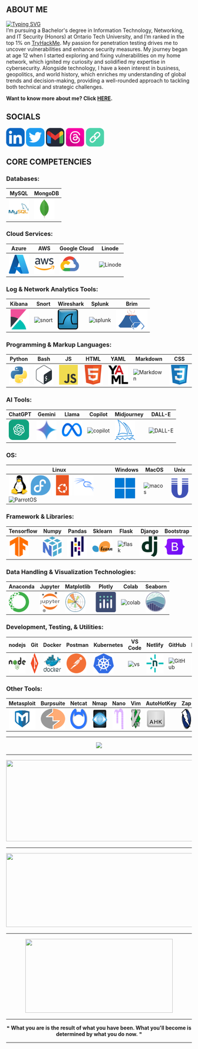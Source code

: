 ## ABOUT ME
<a href="https://git.io/typing-svg"><img src="https://readme-typing-svg.demolab.com?font=Fira+Code&pause=1000&color=33FF00FF&vCenter=true&width=435&lines=Hi%2C+my+name+is+Purva+%3A)" alt="Typing SVG" /></a>         
I’m pursuing a Bachelor's degree in Information Technology, Networking, and IT Security (Honors) at Ontario Tech University, and I’m ranked in the top 1% on <a href="https://tryhackme.com/p/ParadoxCanDoxX" target="_blank" rel="noreferrer">TryHackMe</a>. My passion for penetration testing drives me to uncover vulnerabilities and enhance security measures. My journey began at age 12 when I started exploring and fixing vulnerabilities on my home network, which ignited my curiosity and solidified my expertise in cybersecurity. Alongside technology, I have a keen interest in business, geopolitics, and world history, which enriches my understanding of global trends and decision-making, providing a well-rounded approach to tackling both technical and strategic challenges.

<!--For the typing text here is the code for green color: 33FF00FF, please leave blank for a light blue color-->

**Want to know more about me? Click <a href="https://purvapatel4725.github.io/purvapatel/" target="_blank" rel="noreferrer">HERE</a>.** 

## SOCIALS
<a href="https://linkedin.com/in/purva-patel-78a10121b" target="blank"><img align="center" src="https://github.com/tandpfun/skill-icons/blob/main/icons/LinkedIn.svg" alt="purva-patel-78a10121b" height="50" width="50" /></a>
<a href="https://twitter.com/purvapatel4725" target="blank"><img align="center" src="https://github.com/tandpfun/skill-icons/blob/main/icons/Twitter.svg" alt="purvapatel4725" height="50" width="50" /></a> 
<a href="mailto:purva.patel@myyahoo.com" target="_blank"><img align="center" src="https://github.com/tandpfun/skill-icons/blob/main/icons/Gmail-Dark.svg" alt="email" height="50" width="50" /></a>
<a href="https://www.threads.net/@purv4p473l"><img align="center" src="assets/threads2.svg" alt="threads" height="50" width="50" /></a>
<a href="https://purvapatel4725.github.io/purvapatel/" target="blank"><img align="center" src="assets/link.png" alt="MyWebsite" height="50" width="50" /></a>

## CORE COMPETENCIES
<div>

### Databases:

| MySQL | MongoDB | 
|----------|----------|
| <img src="https://github.com/devicons/devicon/blob/master/icons/mysql/mysql-original-wordmark.svg" title="MySQL" alt="MySQL" width="55" height="55"/>|<img src="https://github.com/devicons/devicon/blob/master/icons/mongodb/mongodb-original.svg" title="MonogDB" alt="MonogoDB" width="55" height="55"/>|

### Cloud Services:

| Azure | AWS | Google Cloud | Linode |
|----------|----------|----------|----------|
| <img src="https://github.com/devicons/devicon/blob/master/icons/azure/azure-original.svg" title="Azure" alt="Azure" width="55" height="55"/>|<img src="https://github.com/devicons/devicon/blob/master/icons/amazonwebservices/amazonwebservices-original-wordmark.svg" title="AWS" alt="AWS" width="55" height="55"/>| <img src="https://github.com/devicons/devicon/blob/master/icons/googlecloud/googlecloud-original.svg" title="Googlecloud" alt="Googlecloud" width="55" height="55"/>| <img src="https://www.vectorlogo.zone/logos/linode/linode-icon.svg" title="Linode" alt="Linode" width="55" height="55"/>|


### Log & Network Analytics Tools:

| Kibana | Snort |  Wireshark | Splunk | Brim |
|----------|----------|----------|----------|----------|
| <img src="https://github.com/devicons/devicon/blob/master/icons/kibana/kibana-original.svg" title="Kiba" alt="Kiba" width="55" height="55"/>| <img src="https://www.vectorlogo.zone/logos/snort/snort-icon.svg" title="snort" alt="snort" width="55" height="55"/>| <img src="assets/Wireshark_icon.svg.png" alt="wsh" width="55" height="55" /> | <img src="https://img.icons8.com/?size=100&id=49188&format=png&color=000000" title="splunk" alt="splunk" width="55" height="55"/>|<img src="assets/brim.svg" alt="burp" width="85" height="55" />|

### Programming & Markup Languages:
| Python | Bash | JS | HTML | YAML | Markdown | CSS |
|----------|----------|----------|----------|----------|----------|----------|
|  <img src="https://github.com/devicons/devicon/blob/master/icons/python/python-original.svg" title="Python"  alt="Python" width="55" height="55"/> |  <img src="https://github.com/devicons/devicon/blob/master/icons/bash/bash-original.svg" title="bash"  alt="bash" width="55" height="55"/> |  <img src="https://github.com/devicons/devicon/blob/master/icons/javascript/javascript-original.svg" title="JavaScript" alt="JavaScript" width="55" height="55"/> |<img src="https://github.com/devicons/devicon/blob/master/icons/html5/html5-original.svg" title="HTML" alt="HTML" width="55" height="55"/> |<img src="https://github.com/devicons/devicon/blob/master/icons/yaml/yaml-original.svg" title="YAML" alt="YAML" width="55" height="55"/> | <img src="https://img.icons8.com/?size=100&id=BWJ17Wxc99MI&format=png&color=000000" title="Markdown" alt="Markdown" width="55" height="55"/> | <img src="https://github.com/devicons/devicon/blob/master/icons/css3/css3-original.svg" title="CSS" alt="CSS" width="55" height="55"/> |

### AI Tools:
| ChatGPT | Gemini | Llama | Copilot | Midjourney | DALL-E |
|----------|----------|----------|----------|----------|----------|
|  <img src="assets/chatgpt.svg" title="chatgpt"  alt="chatgpt" width="55" height="55"/> |  <img src="assets/gemini.svg" title="Gemini"  alt="Gemini" width="55" height="55"/> |  <img src="assets/meta.svg" title="meta" alt="meta" width="55" height="55"/> | <img src="https://img.icons8.com/?size=100&id=PxQoyT1s0uFh&format=png&color=000000" title="copilot"  alt="copilot" width="55" height="55"/> | <img src="assets/midjourney.svg" title="MidJourney"  alt="MidJourney" width="55" height="55"/> | <img src="https://img.icons8.com/?size=100&id=46gNeT4X7y2Z&format=png&color=000000" title="DALL-E"  alt="DALL-E" width="55" height="55"/> |

### OS:

| Linux | Windows | MacOS | Unix |
|----------|----------|----------|----------|
| <img src="https://github.com/devicons/devicon/blob/master/icons/linux/linux-original.svg" title="Linux" alt="Linux" width="55" height="55"/> <img src="https://github.com/devicons/devicon/blob/master/icons/fedora/fedora-plain.svg" title="Fedora" alt="Fedora" width="55" height="55"/> <img src="https://github.com/devicons/devicon/blob/master/icons/ubuntu/ubuntu-original.svg" title="Ubuntu" alt="Ubuntu" width="55" height="55"/> <img src="https://github.com/canaleal/devicon/blob/new-icon-kali-linux/icons/kalilinux/kalilinux-original-wordmark.svg" title="kaliLinux" alt="kaliLinux" width="55" height="55"/> <img src="https://img.icons8.com/?size=100&id=9AGJqJd3YEdk&format=png&color=000000" title="ParrotOS" alt="ParrotOS" width="55" height="55"/> | <img src="https://github.com/devicons/devicon/blob/master/icons/windows11/windows11-original.svg" title="Windows" alt="Windows" width="55" height="55"/> | <img src="https://img.icons8.com/?size=100&id=122959&format=png&color=000000" title="macos" alt="macos" width="55" height="55"/> | <img src="https://github.com/devicons/devicon/blob/master/icons/unix/unix-original.svg" title="Unix" alt="Unix" width="55" height="55"/> |

### Framework & Libraries:

| Tensorflow | Numpy | Pandas | Sklearn| Flask| Django | Bootstrap |
|----------|----------|----------|----------|----------|----------|----------|
|  <img src="https://github.com/devicons/devicon/blob/master/icons/tensorflow/tensorflow-original.svg" title="tensorflow"  alt="tensorflow" width="55" height="55"/>|  <img src="https://github.com/devicons/devicon/blob/master/icons/numpy/numpy-original.svg" title="Numpy" alt="Numpy" width="55" height="55"/>|  <img src="https://github.com/devicons/devicon/blob/master/icons/pandas/pandas-original.svg" title="Pandas" alt="Pandas" width="55" height="55"/>| <img src="https://github.com/devicons/devicon/blob/master/icons/scikitlearn/scikitlearn-original.svg" title="sklearn" alt="sklearn" width="55" height="55"/>| <img src="https://img.icons8.com/?size=100&id=ewGOClUtmFX4&format=png&color=000000" title="flask" alt="flask" width="55" height="55"/>|  <img src="https://github.com/devicons/devicon/blob/master/icons/django/django-plain.svg" title="django" alt="django" width="55" height="55"/> | <img src="https://github.com/devicons/devicon/blob/master/icons/bootstrap/bootstrap-original.svg" title="bootstrap" alt="bootstrap" width="55" height="55"/> | 

### Data Handling & Visualization Technologies:

| Anaconda | Jupyter | Matplotlib | Plotly | Colab | Seaborn |
|----------|----------|----------|----------|----------|----------|
|<img src="https://github.com/devicons/devicon/blob/master/icons/anaconda/anaconda-original.svg" title="Anaconda" alt="anaconda" width="55" height="55"/>|<img src="https://github.com/devicons/devicon/blob/master/icons/jupyter/jupyter-original-wordmark.svg" title="Jupiter" alt="Jupiter" width="55" height="55"/>|<img src="https://github.com/devicons/devicon/blob/master/icons/matplotlib/matplotlib-original.svg" title="matplotlib" alt="matplotlib" width="55" height="55"/> |<img src="https://github.com/devicons/devicon/blob/master/icons/plotly/plotly-original.svg" title="Plotly" alt="Plotly" width="55" height="55"/>|<img src="https://upload.wikimedia.org/wikipedia/commons/d/d0/Google_Colaboratory_SVG_Logo.svg" title="Colab" alt="colab" width="55" height="55"/>| <img src="assets/seaborn.svg" title="seaborn" alt="seaborn" width="55" height="55"/>|

### Development, Testing, & Utilities:

| nodejs | Git | Docker | Postman | Kubernetes | VS Code | Netlify | GitHub | Pycharm | LXC/LXD |
|----------|----------|----------|----------|----------|----------|----------|----------|----------|----------|
|<img src="https://github.com/devicons/devicon/blob/master/icons/nodejs/nodejs-original-wordmark.svg" title="nodejs" alt="NodeJS" width="55" height="55"/>|<img src="https://github.com/devicons/devicon/blob/master/icons/git/git-plain.svg" title="Git" alt="Git" width="55" height="55"/>|<img src="https://github.com/devicons/devicon/blob/master/icons/docker/docker-original-wordmark.svg" title="Docker" alt="Docker" width="55" height="55"/>| <img src="https://github.com/devicons/devicon/blob/master/icons/postman/postman-plain.svg" title="Postman" alt="Postman" width="55" height="55"/>|<img src="https://github.com/devicons/devicon/blob/master/icons/kubernetes/kubernetes-plain.svg" title="K8s" alt="K8s" width="55" height="55"/>| <img src="https://img.icons8.com/?size=100&id=0OQR1FYCuA9f&format=png&color=000000" title="vs"  alt="vs" width="55" height="55"/> | <img src="https://github.com/devicons/devicon/blob/master/icons/netlify/netlify-original.svg" title="Netlify"  alt="Netlify" width="55" height="55"/> | <img src="https://img.icons8.com/?size=100&id=D5XsEXNbhkMI&format=png&color=000000" title="GitHub"  alt="GitHub" width="55" height="55"/> | <img src="https://github.com/devicons/devicon/blob/master/icons/pycharm/pycharm-original.svg" title="Pycharm"  alt="Pycharm" width="55" height="55"/> |<img src="https://linuxcontainers.org/static/img/containers.svg" title="lxc" alt="lxc" width="55" height="55"/>|

### Other Tools:
 
| Metasploit | Burpsuite | Netcat | Nmap | Nano | Vim | AutoHotKey | Zap |
|----------|----------|----------|----------|----------|----------|----------|----------|
|<img src="assets/metasploit.png" alt="msf" width="85" height="55" />|<img src="assets/burp.svg" alt="burp" width="85" height="55" />|<img src="assets/netcat_logo_shadow.svg" alt="netcat" width="55" height="55" />|<img src="assets/nmap-logo.svg" alt="nmap" width="55" height="55" />|<img src="https://github.com/devicons/devicon/blob/master/icons/nano/nano-plain.svg" alt="nano" width="55" height="55" />|<img src="https://github.com/devicons/devicon/blob/master/icons/vim/vim-original.svg" alt="vim" width="55" height="55" />|<img src="assets/AHK.svg" alt="ahk" width="55" height="55" />| <img src="assets/zap.png" alt="zap" width="55" height="55" />|


</div>

---

<p align="center">
  <img src="https://github-profile-trophy.vercel.app/?username=Purvapatel4725&theme=juicyfresh&title=-Reviews,-Experience&no-frame=true&margin-w=18&column=-1">
</p>

---

  
<p align="center">
  <img width="800" height="220" src="https://streak-stats.demolab.com?user=Purvapatel4725&theme=highcontrast&hide_border=true&border_radius=5&card_width=800">
</p>


---

<p align="center">
  <img width="600" height="200" src="https://github-readme-stats.vercel.app/api?username=Purvapatel4725&show_icons=true&theme=vision-friendly-dark&hide=contribs">
</p>

---

<p align="center">
  <img width="400" height="200" src="https://github-readme-stats.vercel.app/api/top-langs/?username=Purvapatel4725&size_weight=0.0005&count_weight=0.3&layout=compact&theme=vision-friendly-dark&langs_count=6">
</p>

---

<p align="center">
  ❝ <strong>What you are is the result of what you have been. What you'll become is determined by what you do now.</strong> ❞
</p>

---
<div id="header" align="center">
  <img src="https://komarev.com/ghpvc/?username=Purvapatel4725&style=for-the-badge&color=orange" alt=""/>
</div>
